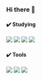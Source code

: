### Hi there 👋

#### ✔️ Studying
<div>
  <img style="display: inline-block" src="https://img.shields.io/badge/Springboot-6DB33F?style=flat&logo=springboot&logoColor=white"/>
  <img style="display: inline-block" src="https://img.shields.io/badge/Thymeleaf-005F0F?style=flat&logo=thymeleaf&logoColor=white"/>
  <!--<img style="display: inline-block" src="https://img.shields.io/badge/html5-E34F26?style=flat&logo=html5&logoColor=white"/>
  <img style="display: inline-block" src="https://img.shields.io/badge/css3-1572B6?style=flat&logo=css3&logoColor=white"/>-->
  <img style="display: inline-block" src="https://img.shields.io/badge/Oracle-F80000?style=flat&logo=Oracle&logoColor=white"/>
  <img style="display: inline-block" src="https://img.shields.io/badge/Javascript-F7DF1E?style=flat&logo=javascript&logoColor=white"/>
  <!--<img style="display: inline-block" src="https://img.shields.io/badge/React-61DAFB?style=flat&logo=React&logoColor=white"/>-->
</div>

#### ✔️ Tools
<div>
  <img style="display: inline-block" src="https://img.shields.io/badge/Eclipseide-2C2255?style=flat&logo=eclipseide&logoColor=white"/>
  <img style="display: inline-block" src="https://img.shields.io/badge/VSCode-007ACC?style=flat&logo=visualstudiocode&logoColor=white"/>
  <img style="display: inline-block" src="https://img.shields.io/badge/Github-181717?style=flat&logo=github&logoColor=white"/>
</div>

<!--
**yaangha/yaangha** is a ✨ _special_ ✨ repository because its `README.md` (this file) appears on your GitHub profile.

Here are some ideas to get you started:

- 🔭 I’m currently working on ...
- 🌱 I’m currently learning ...
- 👯 I’m looking to collaborate on ...
- 🤔 I’m looking for help with ...
- 💬 Ask me about ...
- 📫 How to reach me: ...
- 😄 Pronouns: ...
- ⚡ Fun fact: ...
-->
